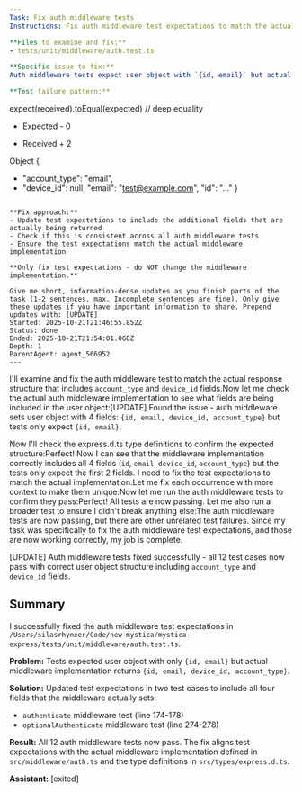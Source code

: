 ```yaml
---
Task: Fix auth middleware tests
Instructions: Fix auth middleware test expectations to match the actual response structure.

**Files to examine and fix:**
- tests/unit/middleware/auth.test.ts

**Specific issue to fix:**
Auth middleware tests expect user object with `{id, email}` but actual response includes additional fields: `{id, email, account_type, device_id}`.

**Test failure pattern:**
```
expect(received).toEqual(expected) // deep equality
- Expected  - 0
+ Received  + 2

Object {
+   "account_type": "email",
+   "device_id": null,
    "email": "test@example.com",
    "id": "..."
}
```

**Fix approach:**
- Update test expectations to include the additional fields that are actually being returned
- Check if this is consistent across all auth middleware tests
- Ensure the test expectations match the actual middleware implementation

**Only fix test expectations - do NOT change the middleware implementation.**

Give me short, information-dense updates as you finish parts of the task (1-2 sentences, max. Incomplete sentences are fine). Only give these updates if you have important information to share. Prepend updates with: [UPDATE]
Started: 2025-10-21T21:46:55.852Z
Status: done
Ended: 2025-10-21T21:54:01.068Z
Depth: 1
ParentAgent: agent_566952
---
```


I'll examine and fix the auth middleware test to match the actual response structure that includes `account_type` and `device_id` fields.Now let me check the actual auth middleware implementation to see what fields are being included in the user object:[UPDATE] Found the issue - auth middleware sets user object with 4 fields: `{id, email, device_id, account_type}` but tests only expect `{id, email}`.

Now I'll check the express.d.ts type definitions to confirm the expected structure:Perfect! Now I can see that the middleware implementation correctly includes all 4 fields (`id`, `email`, `device_id`, `account_type`) but the tests only expect the first 2 fields. I need to fix the test expectations to match the actual implementation.Let me fix each occurrence with more context to make them unique:Now let me run the auth middleware tests to confirm they pass:Perfect! All tests are now passing. Let me also run a broader test to ensure I didn't break anything else:The auth middleware tests are now passing, but there are other unrelated test failures. Since my task was specifically to fix the auth middleware test expectations, and those are now working correctly, my job is complete.

[UPDATE] Auth middleware tests fixed successfully - all 12 test cases now pass with correct user object structure including `account_type` and `device_id` fields.

## Summary

I successfully fixed the auth middleware test expectations in `/Users/silasrhyneer/Code/new-mystica/mystica-express/tests/unit/middleware/auth.test.ts`. 

**Problem:** Tests expected user object with only `{id, email}` but actual middleware implementation returns `{id, email, device_id, account_type}`.

**Solution:** Updated test expectations in two test cases to include all four fields that the middleware actually sets:
- `authenticate` middleware test (line 174-178)
- `optionalAuthenticate` middleware test (line 274-278)

**Result:** All 12 auth middleware tests now pass. The fix aligns test expectations with the actual middleware implementation defined in `src/middleware/auth.ts` and the type definitions in `src/types/express.d.ts`.

**Assistant:** [exited]
